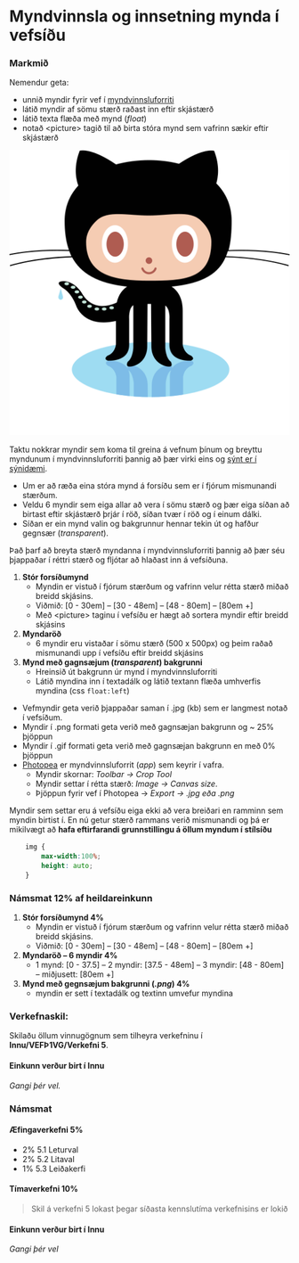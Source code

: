 # Myndvinnsla og innsetning mynda í vefsíðu

### Markmið

Nemendur geta:

* unnið myndir fyrir vef í [myndvinnsluforriti](https://www.photopea.com/)
* látið myndir af sömu stærð raðast inn eftir skjástærð 
* látið texta flæða með mynd (_float_)
* notað &lt;picture> tagið til að birta stóra mynd sem vafrinn sækir eftir skjástærð 

![Octocat](github-octocat.svg)

Taktu nokkrar myndir sem koma til greina á vefnum þínum og breyttu myndunum í myndvinnsluforriti þannig að þær virki eins og [sýnt er í sýnidæmi](https://vefgrunnur.github.io/synidaemi/verkefni-5/). 
- Um er að ræða eina stóra mynd á forsíðu sem er í fjórum mismunandi stærðum. 
- Veldu 6 myndir sem eiga allar að vera í sömu stærð og þær eiga síðan að birtast eftir skjástærð þrjár í röð, síðan tvær í röð og í einum dálki. 
- Síðan er ein mynd valin og bakgrunnur hennar tekin út og hafður gegnsær (_transparent_). 

Það þarf að breyta stærð myndanna í myndvinnsluforriti þannig að þær séu þjappaðar í réttri stærð og fljótar að hlaðast inn á vefsíðuna. 
 
1. **Stór forsíðumynd**
    * Myndin er vistuð í fjórum stærðum og vafrinn velur rétta stærð miðað breidd skjásins. 
    * Viðmið: [0 - 30em] – [30 - 48em] – [48 - 80em] – [80em +]
    * Með &lt;picture> taginu í vefsíðu er hægt að sortera myndir eftir breidd skjásins
1. **Myndaröð** 
    * 6 myndir eru vistaðar í sömu stærð  (500 x 500px) og þeim raðað mismunandi upp í vefsíðu eftir breidd skjásins
1. **Mynd með gagnsæjum (_transparent_) bakgrunni**
    * Hreinsið út bakgrunn úr mynd í myndvinnsluforriti 
    * Látið myndina inn í textadálk og látið textann flæða umhverfis myndina (css `float:left`)

* Vefmyndir geta verið þjappaðar saman í .jpg (kb) sem er langmest notað í vefsíðum. 
* Myndir í .png formati geta verið með gagnsæjan bakgrunn og ~ 25% þjöppun
* Myndir í .gif formati geta verið með gagnsæjan bakgrunn en með 0% þjöppun
* [Photopea](https://www.photopea.com/) er myndvinnsluforrit (_app_) sem keyrir í vafra.
    * Myndir skornar:  _Toolbar -> Crop Tool_
    * Myndir settar í rétta stærð: _Image -> Canvas size_.
    * Þjöppun fyrir vef  í Photopea  -> _Export -> .jpg eða .png_
    
Myndir sem settar eru á vefsíðu eiga ekki að vera breiðari en ramminn sem myndin birtist í. En nú getur stærð rammans verið mismunandi og þá er mikilvægt að **hafa eftirfarandi grunnstillingu á öllum myndum í stílsíðu** 

```CSS
    img { 
        max-width:100%;
        height: auto;
    }
```

### Námsmat 12% af heildareinkunn 

1. **Stór forsíðumynd 4%**
    * Myndin er vistuð í fjórum stærðum og vafrinn velur rétta stærð miðað breidd skjásins. 
    * Viðmið: [0 - 30em] – [30 - 48em] – [48 - 80em] – [80em +]
1. **Myndaröð – 6 myndir 4%**
    * 1 mynd: [0 - 37.5] – 2 myndir: [37.5 - 48em] – 3 myndir: [48 - 80em] – miðjusett: [80em +]
1. **Mynd með gegnsæjum bakgrunni	(_.png_) 4%**
    * myndin er sett í textadálk og textinn umvefur myndina	

### Verkefnaskil:  

Skilaðu öllum vinnugögnum sem tilheyra verkefninu í **Innu/VEFÞ1VG/Verkefni 5**. 

#### Einkunn verður birt í Innu

_Gangi þér vel._

### Námsmat

#### Æfingaverkefni 5%

* 2% 5.1 Leturval
* 2% 5.2 Litaval 
* 1% 5.3 Leiðakerfi


#### Tímaverkefni 10%

> Skil á verkefni 5 lokast þegar síðasta kennslutíma verkefnisins er lokið

#### Einkunn verður birt í Innu

_Gangi þér vel_


